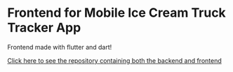 # Frontend for Mobile Ice Cream Truck Tracker App

<p>Frontend made with flutter and dart!</p>
<a href="https://github.com/ernest1027/IceCreamTruckTrackerApp">Click here to see the repository containing both the backend and frontend</a>
